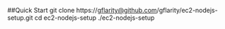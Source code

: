 ##Quick Start
git clone https://gflarity@github.com/gflarity/ec2-nodejs-setup.git
cd ec2-nodejs-setup
./ec2-nodejs-setup
